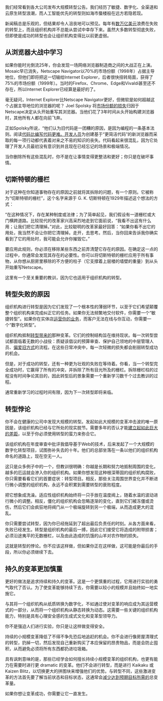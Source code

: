 我们经常看到各大公司发布大规模转型公告。我们经历了敏捷、数字化、全渠道和云原生转型浪潮，而人工智能优先的转型则如海市蜃楼般在远方若隐若现。

新闻稿总是乐观的，但结果却令人沮丧地可以预见。每年有[数万亿美元](https://hbr.org/2019/03/digital-transformation-is-not-about-technology)浪费在失败的转型上，而且组织机构并不总能从尝试中幸存下来。虽然大多数转型彻底失败，但即使是成功的转型也会让组织机构变得比以前更虚弱。

## 从浏览器大战中学习

如果你能时光倒流25年，你会发现一场网络浏览器制造商之间的大战正在上演。Mosaic早已消失，Netscape Navigator以70%的市场份额（1998年）占据主导地位，但他们即将把这一切输给Internet Explorer，后者很快扭转局面，获得了75%的市场份额（1999年）。当时的Firefox、Chrome、Edge和Vivaldi甚至还不存在，所以Internet Explorer已经算是最好的了。

毫无疑问，Internet Explorer比Netscape Navigator更好，但微软是如何超越这个占据主导地位的浏览器的呢？ Joel Spolsky 将[市场份额的损失](https://www.joelonsoftware.com/2000/04/06/things-you-should-never-do-part-i/)归因于Netscape决定从头开始重写其浏览器。当他们花了3年时间从头开始构建浏览器时，其他所有人都在向前飞奔。

正如Spolsky所说，“他们认为旧代码是一团糟的原因，是因为编程的一条基本法则。阅读[代码比编写代码更难。开发人员](https://thenewstack.io/idps-give-developers-more-freedom-to-write-code/)为创建基于“更简洁代码”的新浏览器而采取的每一项行动都代表着对来之不易的知识的丧失。代码看起来很混乱，因为它处理了开发人员最初没有意识到并且现在已经忘记的场景和极端情况。

当你删除所有这些混乱时，你不是在让事情变得更整洁和更好；你只是在破坏事情。

## 切斯特顿的栅栏

对于这种在你知道事物存在的原因之前就将其拆除的问题，有一个原则。它被称为“切斯特顿的栅栏”，这个名字来源于 G. K. 切斯特顿在1929年描述这个想法的方式：

“在这种情况下，存在某种制度或法律；为了简单起见，我们假设有一道栅栏或大门横跨道路。比较现代的改革家兴高采烈地走到它面前说，“我看不出这有什么用；让我们把它清理掉。”对此，比较聪明的改革家最好回答：“如果你看不出它的用处，我当然不会让你把它清理掉。走开，去思考。然后，当你回来告诉我你确实看到了它的用处时，我可能会允许你摧毁它。”

要应用此规则，你必须在移除某些东西之前弄清楚它存在的原因。在确定这一点的过程中，你通常会发现其存在的必要性。你可以将切斯特顿的栅栏应用于所有事物，从你想从厨房里移除的不方便的柱子（它支撑着上层楼的墙壁的重量）到从头开始重写Netscape。

这里有一个至关重要的教训，因为它也适用于组织机构的转型。

## 转型失败的原因

组织机构进行转型是因为它们发现了一个根本性的薄弱环节，以至于它们希望颠覆整个组织机构来完成纠正它的任务。如果你无法频繁地交付软件，你需要一个“敏捷转型”。如果你在实体店[运营你的业务](https://thenewstack.io/what-workloads-do-businesses-run-on-kubernetes/)，而客户无法在线与你互动，你需要一个“数字化转型”。

组织机构抵制[转型带来的](https://thenewstack.io/four-transformational-changes-coming-to-ai-in-2025/)那种变革。它们的控制结构旨在维持现状。每一次转型尝试都面临着无数的小战役：质疑该倡议的预算审查、保护自己领地的中层管理人员、[偏爱旧方式](https://thenewstack.io/five-ways-process-automation-can-streamline-itops/)的流程。在这些日常冲突中，每一次轻微的损失都会削弱转型成功的机会。

但是，对于成功的转型，还有一种更为壮观的失败在等待着。你看，当一个转型完全成功时，它赢得了所有的冲突，并拆除了所有目光所及的栅栏。拆除栅栏柱的过程没有时间争论其目的，因此转型后的景象需要一个重新学习数千个过去教训的过程。

通常重新学习的过程时间有限，因为下一次转型即将来临。

## 转型悖论

你不会在健康的公司中发现大规模的转型。发起如此大规模的变革冲击波的唯一原因是，该组织机构已经与它所处的现实脱节。需要多年的否认才能[建立起如此巨大的差距](https://thenewstack.io/building-with-mcp-mind-the-security-gaps/)，以至于你必须使用转型的蛮力来弥合它。

该组织机构在年度审查中批评我倡导基于Web的技术，后来发起了一个大规模的数字化转型项目，试图弥补失去的十年。他们的总部坐落在一条以他们的组织机构命名的道路上，现在空无一人。

这只是众多例子中的一个，但教训很明确：你越是长期和努力地抵制周围的变化，越多的厄运就会渗入你的组织机构。如果你想发现这种根深蒂固的组织机构腐败，你只需要看看它们的首要症状：转型项目。相反，那些关注周围世界变化并不断进行微小调整的组织机构，永远不会积累到需要转型的衰败程度。

把它想象成洗澡。适应性组织机构始终将一只手放在温度阀上，随着水温的波动进行微小的调整。相反，僵化的组织机构会忽略逐渐的变化，直到它们被冻僵或烫伤，然后它们会疯狂地将阀门从一个极端旋转到另一个极端，从而造成更大的混乱。

你只需要尝试转型，因为你已经拖延到了超出最后负责任的时刻。从各方面来看，失败已经发生。转型是组织机构的最后一搏，因此它们接受它将造成的附带损害；必须沿途夷平的无数栅栏，以及由此造成的饥饿的山羊对农作物的损失。

这就是转型的悖论。你不应该这样做，但如果你正在这样做，这可能是你最后的手段，所以你必须继续下去。

## 持久的变革更加慎重

更好的做法是追求持续和持久的变革。这是一个更慎重的过程，它用进行实验的勇气取代了否认。为了使变革能够持续下去，你需要以较小的规模并且始终如一地实施它。

与其将一个组织机构从纸质转换为数字化，不如通过使对变革的响应成为其运营模式的一部分，从而将一个组织机构从静态转换为动态。这需要一些关键的组织机构能力，特别是具有心理安全感的生成式文化和变革型领导力。

你不是强迫人们进行实验，你只是让这样做变得安全。

持续的小规模变革降低了不得不争先恐后地追赶的机会。你不会进行像房屋清理式的转型，扔掉一切，然后发现自己重新购买了本应保留的昂贵物品，而是会防止囤积，从而避免必须将所有东西都扔进垃圾箱。

具有讽刺意味的是，那些已经学会如何擅长持续小规模变革的组织机构，也更有能力在需要时进行更 dramatic 的变革。他们不会进行转型，而是进行 Kaikaku 或 Kaizen Blitz，以切换更大的拼图块来增强他们的优势。与转型不同，这些激进变革的方法首先要了解当前状态和目标状态，这通常会[减少达到预期目标所需的](https://thenewstack.io/how-real-time-database-design-boosts-total-cost-of-ownership/)总变革量。

如果你想让变革成功，你需要让它一直发生。